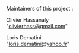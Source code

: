 Maintainers of this project : 

Olivier Hassanaly  
"olivierhass@gmail.com"

Loris Dematini  
"loris.dematini@yahoo.fr"